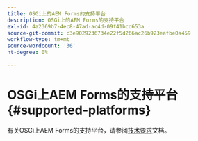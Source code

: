 ```yaml
---
title: OSGi上的AEM Forms的支持平台
description: OSGi上的AEM Forms的支持平台
exl-id: 4a2369b7-4ec8-47ad-ac4d-09f41bcd653a
source-git-commit: c3e9029236734e22f5d266ac26b923eafbe0a459
workflow-type: tm+mt
source-wordcount: '36'
ht-degree: 0%

---
```


# OSGi上AEM Forms的支持平台 {#supported-platforms}

有关OSGi上AEM Forms的支持平台，请参阅[技术要求](/help/sites-deploying/technical-requirements.md)文档。
